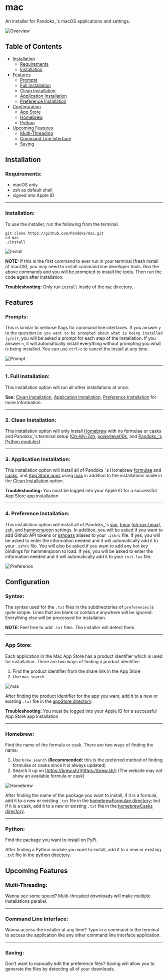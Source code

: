 mac
===

An installer for Pandoks_'s macOS applications and settings.

![Overview](https://user-images.githubusercontent.com/35944715/212475437-4f92c22e-b22b-4787-abe8-425ff12b1aca.gif)

Table of Contents
-----------------

- [Installation](#installation)
    - [Requirements](#requirements)
    - [Installation](#installation)
- [Features](#features)
    - [Prompts](#prompts)
    - [Full Installation](#1-full-installation)
    - [Clean Installation](#2-clean-installation)
    - [Application Installation](#3-application-installation)
    - [Preference Installation](#4-preference-installation)
- [Configuration](#configuration)
    - [App Store](#app-store)
    - [Homebrew](#homebrew)
    - [Python](#python)
- [Upcoming Features](#upcoming-features)
    - [Multi-Threading](#multi-threading)
    - [Command Line Interface](#command-line-interface)
    - [Saving](#saving)

Installation
------------

### Requirements:

- macOS only
- zsh as default shell
- signed into Apple ID

---

### Installation:

To use the installer, run the following from the terminal.

```
git clone https://github.com/Pandoks/mac.git
cd mac
./install
```

![Install](https://user-images.githubusercontent.com/35944715/212465540-d191fdd8-1c05-4d7e-8b13-d1c9cae4d7ca.gif)

**NOTE:** If this is the first command to ever run in your terminal (fresh install of macOS), you may need to install command line developer tools. Run the above commands and you will be prompted to install the tools. Then run the code again after installation.

**Troubleshooting:** Only run `install` inside of the `mac` directory.

Features
-------- 

### Prompts:

This is similar to verbose flags for command line interfaces. If you answer `y` to the question `Do you want to be prompted about what is being installed [y/n]?`, you will be asked a prompt for each step of the installation. If you answer `n`, it will automatically install everything without prompting you what is being installed. You can use `ctrl+c` to cancel the install at any time.

![Prompt](https://user-images.githubusercontent.com/35944715/212465999-db6e9111-a6da-4c93-817c-1a0438583f69.gif)

---

### 1. Full Installation:

This installation option will run all other installations at once. 

**See:** [Clean Installation](#2-clean-installation), [Application Installation](#3-application-installation), [Preference Installation](#4-preference-installation) for more information.

---

### 2. Clean Installation:

This installation option will only install [Homebrew](https://brew.sh/) with no formulae or casks and Pandoks_'s terminal setup ([Oh-My-Zsh](https://ohmyz.sh/), [powerlevel10k](https://github.com/romkatv/powerlevel10k), and [Pandoks_'s Python modules](https://github.com/Pandoks/mac/tree/master/preferences/python)).

---

### 3. Application Installation:

This installation option will install all of Pandoks_'s Homebrew [formulae](https://github.com/Pandoks/mac/tree/master/preferences/homebrewFormulae) and [casks](https://github.com/Pandoks/mac/tree/master/preferences/homebrewCasks), and [App Store apps](https://github.com/Pandoks/mac/tree/master/preferences/appStore) using [mas](https://github.com/mas-cli/mas) in addition to the installations made in the [Clean Installation](#2-clean-installation) option.

**Troubleshooting:** You must be logged into your Apple ID for a successful App Store app installation

---

### 4. Preference Installation:

This installation option will install all of Pandoks_'s [vim](https://github.com/Pandoks/mac/tree/master/preferences/appSettings/vim), [tmux](https://github.com/Pandoks/mac/tree/master/preferences/appSettings/tmux) ([oh-my-tmux](https://github.com/gpakosz/.tmux)), [zsh](https://github.com/Pandoks/mac/tree/master/preferences/appSettings/zsh), and [hammerspoon](https://github.com/Pandoks/mac/tree/master/preferences/appSettings/hammerspoon) settings. In addition, you will be asked if you want to add Github API tokens or [sshpass](https://www.cyberciti.biz/faq/noninteractive-shell-script-ssh-password-provider/) aliases to your `.zshrc` file. If yes, you will be asked to enter the information needed and it will automatically add it to your `.zshrc` file. You will also be asked if you want to add any hot key bindings for hammerspoon to load. If yes, you will be asked to enter the information needed and it will automatically add it to your `init.lua` file.

![Preference](https://user-images.githubusercontent.com/35944715/212472729-8fe05529-664a-4432-9a04-69a942854760.gif)

Configuration
-------------

### Syntax:

The syntax used for the `.txt` files in the subdirectories of `preferences` is quite simple. Lines that are blank or contain `#` anywhere will be ignored. Everything else will be processed for installation. 

**NOTE:** Feel free to add `.txt` files. The installer will detect them.

---

### App Store:

Each application in the Mac App Store has a product identifier which is used for installation. There are two ways of finding a product identifier:

1. Find the product identifier from the share link in the App Store
2. Use `mas search`

![mas](https://user-images.githubusercontent.com/35944715/212473470-fe951e94-142a-4531-a27d-0e112593b51f.gif)

After finding the product identifier for the app you want, add it to a new or existing `.txt` file in the [appStore directory](https://github.com/Pandoks/mac/tree/master/preferences/appStore).

**Troubleshooting:** You must be logged into your Apple ID for a successful App Store app installation

---

### Homebrew:

Find the name of the formula or cask. There are two ways of finding the name:

1. Use `brew search` (**Recommended:** this is the preferred method of finding formulae or casks since it is always updated)
2. Search it up on [https://brew.sh/](https://brew.sh/) (The website may not show an available formula or cask)

![Homebrew](https://user-images.githubusercontent.com/35944715/212474448-cebc7225-bb97-4af2-b049-9ac98afdae5e.gif)

After finding the name of the package you want to install, if it is a formula, add it to a new or existing `.txt` file in the [homebrewFormulae directory](https://github.com/Pandoks/mac/tree/master/preferences/homebrewFormulae); but if it is a cask, add it to a new or existing `.txt` file in the [homebrewCasks directory](https://github.com/Pandoks/mac/tree/master/preferences/homebrewCasks).

---

### Python:

Find the package you want to install on [PyPi](https://pypi.org/). 

After finding a Python module you want to install, add it to a new or existing `.txt` file in the [python directory](https://github.com/Pandoks/mac/tree/master/preferences/python).

Upcoming Features
-----------------

### Multi-Threading:

Wanna see some speed? Multi-threaded downloads will make multiple installations parallel.

---

### Command Line Interface:

Wanna access the installer at any time? Type in a command in the terminal to access the application like any other command line interface application.

---

### Saving:

Don't want to manually edit the preference files? Saving will allow you to generate the files by detecting all of your downloads.